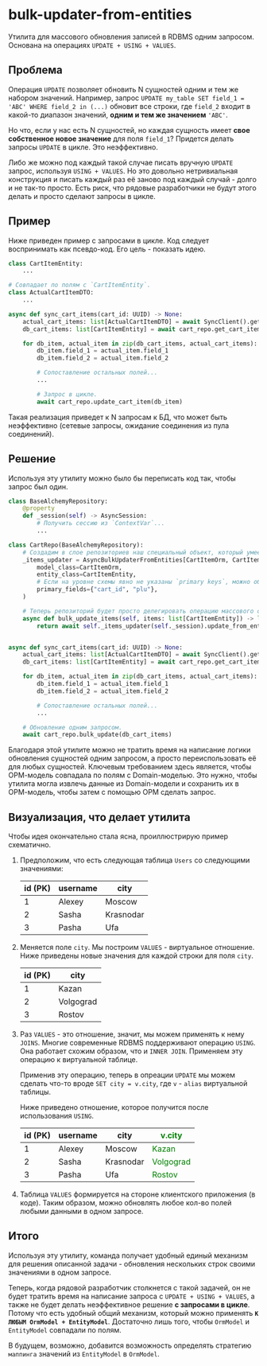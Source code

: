 # bulk-updater-from-entities

Утилита для массового обновления записей в RDBMS одним запросом. Основана на операциях `UPDATE + USING + VALUES`. 


## Проблема

Операция `UPDATE` позволяет обновить N сущностей одним и тем же набором значений. Например, запрос `UPDATE my_table SET field_1 = 'ABC' WHERE field_2 in (...)`
обновит все строки, где `field_2` входит в какой-то диапазон значений, **одним и тем же значением** `'ABC'`.

Но что, если у нас есть N сущностей, но каждая сущность имеет **свое собственное новое значение** для поля `field_1`?
Придется делать запросы `UPDATE` в цикле. Это неэффективно.

Либо же можно под каждый такой случае писать вручную `UPDATE` запрос, используя `USING + VALUES`. Но это довольно нетривиальная конструкция и писать каждый раз
её заново под каждый случай - долго и не так-то просто. Есть риск, что рядовые разработчики не будут этого делать и просто сделают запросы в цикле.


## Пример

Ниже приведен пример с запросами в цикле.
Код следует воспринимать как псевдо-код. Его цель - показать идею.

```python
class CartItemEntity:
    ...

# Совпадает по полям с `CartItemEntity`.
class ActualCartItemDTO:
    ...

async def sync_cart_items(cart_id: UUID) -> None:
    actual_cart_items: list[ActualCartItemDTO] = await SyncClient().get_actual_cart_items(cart_id)
    db_cart_items: list[CartItemEntity] = await cart_repo.get_cart_items_by_cart_id(cart_id)

    for db_item, actual_item in zip(db_cart_items, actual_cart_items):
        db_item.field_1 = actual_item.field_1
        db_item.field_2 = actual_item.field_2

        # Сопоставление остальных полей...
        ...

        # Запрос в цикле.
        await cart_repo.update_cart_item(db_item)
```

Такая реализация приведет к N запросам к БД, что может быть неэффективно (сетевые запросы, ожидание соединения из пула соединений).


## Решение

Используя эту утилиту можно было бы переписать код так, чтобы запрос был один.

```python
class BaseAlchemyRepository:
    @property
    def _session(self) -> AsyncSession:
        # Получить сессию из `ContextVar`...
        ...

class CartRepo(BaseAlchemyRepository):
    # Создадим в слое репозиториев наш специальный объект, который умеет обновлять всё одним запросом.
    _items_updater = AsyncBulkUpdaterFromEntities[CartItemOrm, CartItemEntity](
        model_class=CartItemOrm,
        entity_class=CartItemEntity,
        # Если на уровне схемы явно не указаны `primary keys`, можно объяснить утилите, какие поля воспринимать как ключевые.
        primary_fields={"cart_id", "plu"},
    )

    # Теперь репозиторий будет просто делегировать операцию массового обновления утилите.
    async def bulk_update_items(self, items: list[CartItemEntity]) -> list[CartItemEntity] | None:
        return await self._items_updater(self._session).update_from_entities(items)


async def sync_cart_items(cart_id: UUID) -> None:
    actual_cart_items: list[ActualCartItemDTO] = await SyncClient().get_actual_cart_items(cart_id)
    db_cart_items: list[CartItemEntity] = await cart_repo.get_cart_items_by_cart_id(cart_id)

    for db_item, actual_item in zip(db_cart_items, actual_cart_items):
        db_item.field_1 = actual_item.field_1
        db_item.field_2 = actual_item.field_2

        # Сопоставление остальных полей...
        ...

    # Обновление одним запросом.
    await cart_repo.bulk_update(db_cart_items)
```

Благодаря этой утилите можно не тратить время на написание логики обновления сущностей одним запросом, а просто переиспользовать её для любых сущностей.
Ключевым требованием здесь является, чтобы ОРМ-модель совпадала по полям с Domain-моделью. Это нужно, чтобы утилита могла извлечь данные из Domain-модели
и сохранить их в ОРМ-модель, чтобы затем с помощью ОРМ сделать запрос.


## Визуализация, что делает утилита

Чтобы идея окончательно стала ясна, проиллюстрирую пример схематично.

1. Предположим, что есть следующая таблица `Users` со следующими значениями:

    | id (PK) | username |    city   |
    |---------|----------|-----------|
    | 1       | Alexey   | Moscow    |
    | 2       | Sasha    | Krasnodar |
    | 3       | Pasha    | Ufa       |

2. Меняется поле `city`. Мы построим `VALUES` - виртуальное отношение. Ниже приведены новые значения для каждой строки для поля `city`.

    | id (PK) | city      |
    |---------|-----------|
    | 1       | Kazan     |
    | 2       | Volgograd |
    | 3       | Rostov    |

3. Раз `VALUES` - это отношение, значит, мы можем применять к нему `JOINS`. Многие современные RDBMS поддерживают операцию `USING`. Она работает схожим образом, что и `INNER JOIN`.
Применяем эту операцию к виртуальной таблице.
    
    Применив эту операцию, теперь в опреации `UPDATE` мы можем сделать что-то вроде `SET city = v.city`, где `v` - `alias` виртуальной таблицы.

    Ниже приведено отношение, которое получится после использования `USING`.

    | id (PK) | username |    city   | <span style="color:green"> v.city </span>     |
    |---------|----------|-----------|-----------------------------------------------|
    | 1       | Alexey   | Moscow    | <span style="color:green"> Kazan </span>      |
    | 2       | Sasha    | Krasnodar | <span style="color:green"> Volgograd </span>  |
    | 3       | Pasha    | Ufa       | <span style="color:green"> Rostov </span>     |

4. Таблица `VALUES` формируется на стороне клиентского приложения (в коде). Таким образом, можно обновлять любое кол-во полей любыми данными в одном запросе.


## Итого

Используя эту утилиту, команда получает удобный единый механизм для решения описанной задачи - обновления нескольких строк своими значениями в одном запросе.

Теперь, когда рядовой разработчик столкнется с такой задачей, он не будет тратить время на написание запроса с `UPDATE + USING + VALUES`, а также не будет
делать неэффективное решение **с запросами в цикле**. Потому что есть удобный общий механизм, который можно применять **`К ЛЮБЫМ OrmModel + EntityModel`**.
Достаточно лишь того, чтобы `OrmModel` и `EntityModel` совпадали по полям.

В будущем, возможно, добавится возможность определять стратегию `маппинга` значений из `EntityModel` в `OrmModel`.

